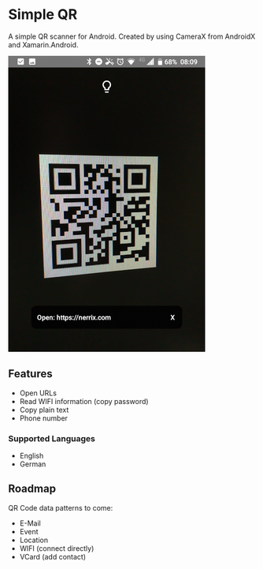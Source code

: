 # Simple QR

A simple QR scanner for Android. Created by using CameraX from AndroidX and Xamarin.Android.

![Screenshot](screenshot.png "Screenshot")

## Features

- Open URLs
- Read WIFI information (copy password)
- Copy plain text
- Phone number

### Supported Languages

- English
- German

## Roadmap

QR Code data patterns to come:

- E-Mail
- Event
- Location
- WIFI (connect directly)
- VCard (add contact)
